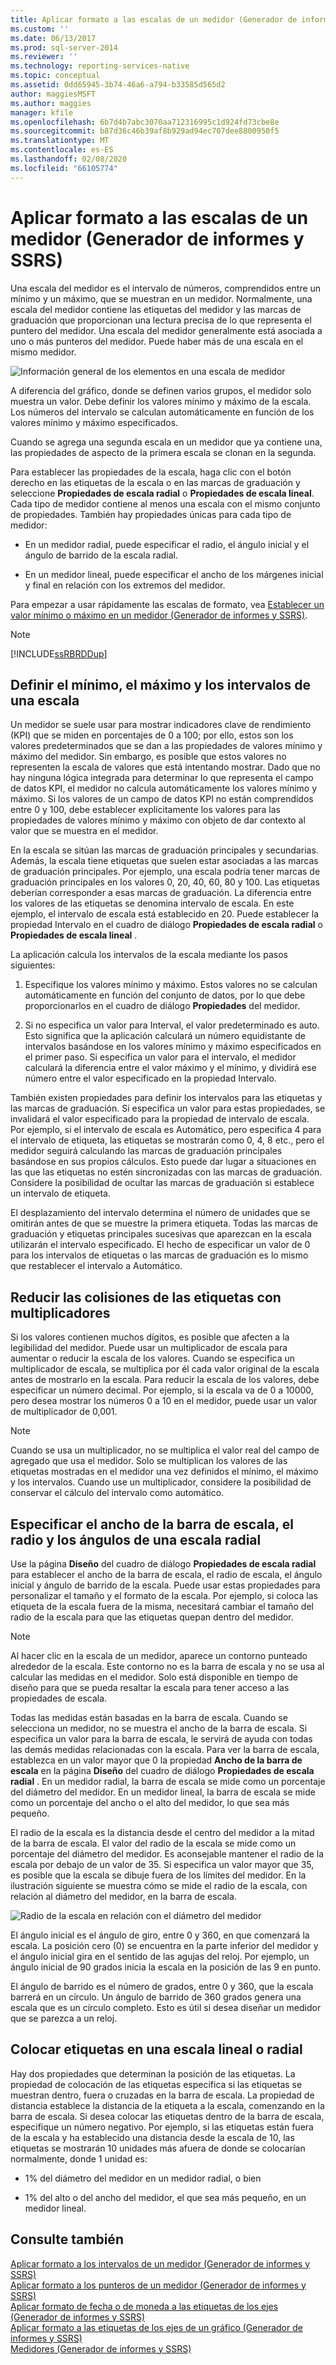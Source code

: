 ```yaml
---
title: Aplicar formato a las escalas de un medidor (Generador de informes y SSRS) | Microsoft Docs
ms.custom: ''
ms.date: 06/13/2017
ms.prod: sql-server-2014
ms.reviewer: ''
ms.technology: reporting-services-native
ms.topic: conceptual
ms.assetid: 0dd65945-3b74-46a6-a794-b33585d565d2
author: maggiesMSFT
ms.author: maggies
manager: kfile
ms.openlocfilehash: 6b7d4b7abc3070aa712316995c1d924fd73cbe8e
ms.sourcegitcommit: b87d36c46b39af8b929ad94ec707dee8800950f5
ms.translationtype: MT
ms.contentlocale: es-ES
ms.lasthandoff: 02/08/2020
ms.locfileid: "66105774"
---
```

# <a name="formatting-scales-on-a-gauge-report-builder-and-ssrs"></a>Aplicar formato a las escalas de un medidor (Generador de informes y SSRS)
  Una escala del medidor es el intervalo de números, comprendidos entre un mínimo y un máximo, que se muestran en un medidor. Normalmente, una escala del medidor contiene las etiquetas del medidor y las marcas de graduación que proporcionan una lectura precisa de lo que representa el puntero del medidor. Una escala del medidor generalmente está asociada a uno o más punteros del medidor. Puede haber más de una escala en el mismo medidor.  
  
 ![Información general de los elementos en una escala de medidor](../media/scaleoverviewdiagram.gif "Información general de los elementos en una escala de medidor")  
  
 A diferencia del gráfico, donde se definen varios grupos, el medidor solo muestra un valor. Debe definir los valores mínimo y máximo de la escala. Los números del intervalo se calculan automáticamente en función de los valores mínimo y máximo especificados.  
  
 Cuando se agrega una segunda escala en un medidor que ya contiene una, las propiedades de aspecto de la primera escala se clonan en la segunda.  
  
 Para establecer las propiedades de la escala, haga clic con el botón derecho en las etiquetas de la escala o en las marcas de graduación y seleccione **Propiedades de escala radial** o **Propiedades de escala lineal**. Cada tipo de medidor contiene al menos una escala con el mismo conjunto de propiedades. También hay propiedades únicas para cada tipo de medidor:  
  
-   En un medidor radial, puede especificar el radio, el ángulo inicial y el ángulo de barrido de la escala radial.  
  
-   En un medidor lineal, puede especificar el ancho de los márgenes inicial y final en relación con los extremos del medidor.  
  
 Para empezar a usar rápidamente las escalas de formato, vea [Establecer un valor mínimo o máximo en un medidor &#40;Generador de informes y SSRS&#41;](set-a-minimum-or-maximum-on-a-gauge-report-builder-and-ssrs.md).  
  
> [!NOTE]  
>  [!INCLUDE[ssRBRDDup](../../includes/ssrbrddup-md.md)]  
  
##  <a name="DefiningMinMax"></a>Definir el mínimo, el máximo y los intervalos de una escala  
 Un medidor se suele usar para mostrar indicadores clave de rendimiento (KPI) que se miden en porcentajes de 0 a 100; por ello, estos son los valores predeterminados que se dan a las propiedades de valores mínimo y máximo del medidor. Sin embargo, es posible que estos valores no representen la escala de valores que está intentando mostrar. Dado que no hay ninguna lógica integrada para determinar lo que representa el campo de datos KPI, el medidor no calcula automáticamente los valores mínimo y máximo. Si los valores de un campo de datos KPI no están comprendidos entre 0 y 100, debe establecer explícitamente los valores para las propiedades de valores mínimo y máximo con objeto de dar contexto al valor que se muestra en el medidor.  
  
 En la escala se sitúan las marcas de graduación principales y secundarias. Además, la escala tiene etiquetas que suelen estar asociadas a las marcas de graduación principales. Por ejemplo, una escala podría tener marcas de graduación principales en los valores 0, 20, 40, 60, 80 y 100. Las etiquetas deberían corresponder a esas marcas de graduación. La diferencia entre los valores de las etiquetas se denomina intervalo de escala. En este ejemplo, el intervalo de escala está establecido en 20. Puede establecer la propiedad Intervalo en el cuadro de diálogo **Propiedades de escala radial** o **Propiedades de escala lineal** .  
  
 La aplicación calcula los intervalos de la escala mediante los pasos siguientes:  
  
1.  Especifique los valores mínimo y máximo. Estos valores no se calculan automáticamente en función del conjunto de datos, por lo que debe proporcionarlos en el cuadro de diálogo **Propiedades** del medidor.  
  
2.  Si no especifica un valor para Interval, el valor predeterminado es auto. Esto significa que la aplicación calculará un número equidistante de intervalos basándose en los valores mínimo y máximo especificados en el primer paso. Si especifica un valor para el intervalo, el medidor calculará la diferencia entre el valor máximo y el mínimo, y dividirá ese número entre el valor especificado en la propiedad Intervalo.  
  
 También existen propiedades para definir los intervalos para las etiquetas y las marcas de graduación. Si especifica un valor para estas propiedades, se invalidará el valor especificado para la propiedad de intervalo de escala. Por ejemplo, si el intervalo de escala es Automático, pero especifica 4 para el intervalo de etiqueta, las etiquetas se mostrarán como 0, 4, 8 etc., pero el medidor seguirá calculando las marcas de graduación principales basándose en sus propios cálculos. Esto puede dar lugar a situaciones en las que las etiquetas no estén sincronizadas con las marcas de graduación. Considere la posibilidad de ocultar las marcas de graduación si establece un intervalo de etiqueta.  
  
 El desplazamiento del intervalo determina el número de unidades que se omitirán antes de que se muestre la primera etiqueta. Todas las marcas de graduación y etiquetas principales sucesivas que aparezcan en la escala utilizarán el intervalo especificado. El hecho de especificar un valor de 0 para los intervalos de etiquetas o las marcas de graduación es lo mismo que restablecer el intervalo a Automático.  
  
  
##  <a name="ReducingCollisions"></a>Reducir las colisiones de las etiquetas con multiplicadores  
 Si los valores contienen muchos dígitos, es posible que afecten a la legibilidad del medidor. Puede usar un multiplicador de escala para aumentar o reducir la escala de los valores. Cuando se especifica un multiplicador de escala, se multiplica por él cada valor original de la escala antes de mostrarlo en la escala. Para reducir la escala de los valores, debe especificar un número decimal. Por ejemplo, si la escala va de 0 a 10000, pero desea mostrar los números 0 a 10 en el medidor, puede usar un valor de multiplicador de 0,001.  
  
> [!NOTE]  
>  Cuando se usa un multiplicador, no se multiplica el valor real del campo de agregado que usa el medidor. Solo se multiplican los valores de las etiquetas mostradas en el medidor una vez definidos el mínimo, el máximo y los intervalos. Cuando use un multiplicador, considere la posibilidad de conservar el cálculo del intervalo como automático.  
  
  
##  <a name="SpecifyingScaleBar"></a>Especificar el ancho de la barra de escala, el radio y los ángulos de una escala radial  
 Use la página **Diseño** del cuadro de diálogo **Propiedades de escala radial** para establecer el ancho de la barra de escala, el radio de escala, el ángulo inicial y ángulo de barrido de la escala. Puede usar estas propiedades para personalizar el tamaño y el formato de la escala. Por ejemplo, si coloca las etiqueta de la escala fuera de la misma, necesitará cambiar el tamaño del radio de la escala para que las etiquetas quepan dentro del medidor.  
  
> [!NOTE]  
>  Al hacer clic en la escala de un medidor, aparece un contorno punteado alrededor de la escala. Este contorno no es la barra de escala y no se usa al calcular las medidas en el medidor. Solo está disponible en tiempo de diseño para que se pueda resaltar la escala para tener acceso a las propiedades de escala.  
  
 Todas las medidas están basadas en la barra de escala. Cuando se selecciona un medidor, no se muestra el ancho de la barra de escala. Si especifica un valor para la barra de escala, le servirá de ayuda con todas las demás medidas relacionadas con la escala. Para ver la barra de escala, establezca en un valor mayor que 0 la propiedad **Ancho de la barra de escala** en la página **Diseño** del cuadro de diálogo **Propiedades de escala radial** . En un medidor radial, la barra de escala se mide como un porcentaje del diámetro del medidor. En un medidor lineal, la barra de escala se mide como un porcentaje del ancho o el alto del medidor, lo que sea más pequeño.  
  
 El radio de la escala es la distancia desde el centro del medidor a la mitad de la barra de escala. El valor del radio de la escala se mide como un porcentaje del diámetro del medidor. Es aconsejable mantener el radio de la escala por debajo de un valor de 35. Si especifica un valor mayor que 35, es posible que la escala se dibuje fuera de los límites del medidor. En la ilustración siguiente se muestra cómo se mide el radio de la escala, con relación al diámetro del medidor, en la barra de escala.  
  
 ![Radio de la escala en relación con el diámetro del medidor](../media/scaleradiusdiagram.gif "Radio de la escala en relación con el diámetro del medidor")  
  
 El ángulo inicial es el ángulo de giro, entre 0 y 360, en que comenzará la escala. La posición cero (0) se encuentra en la parte inferior del medidor y el ángulo inicial gira en el sentido de las agujas del reloj. Por ejemplo, un ángulo inicial de 90 grados inicia la escala en la posición de las 9 en punto.  
  
 El ángulo de barrido es el número de grados, entre 0 y 360, que la escala barrerá en un círculo. Un ángulo de barrido de 360 grados genera una escala que es un círculo completo. Esto es útil si desea diseñar un medidor que se parezca a un reloj.  
  
  
##  <a name="PositioningLabels"></a>Colocar etiquetas en una escala lineal o radial  
 Hay dos propiedades que determinan la posición de las etiquetas. La propiedad de colocación de las etiquetas especifica si las etiquetas se muestran dentro, fuera o cruzadas en la barra de escala. La propiedad de distancia establece la distancia de la etiqueta a la escala, comenzando en la barra de escala. Si desea colocar las etiquetas dentro de la barra de escala, especifique un número negativo. Por ejemplo, si las etiquetas están fuera de la escala y ha establecido una distancia desde la escala de 10, las etiquetas se mostrarán 10 unidades más afuera de donde se colocarían normalmente, donde 1 unidad es:  
  
-   1% del diámetro del medidor en un medidor radial, o bien  
  
-   1% del alto o del ancho del medidor, el que sea más pequeño, en un medidor lineal.  
  
## <a name="see-also"></a>Consulte también  
 [Aplicar formato a los intervalos de un medidor &#40;Generador de informes y SSRS&#41;](formatting-ranges-on-a-gauge-report-builder-and-ssrs.md)   
 [Aplicar formato a los punteros de un medidor &#40;Generador de informes y SSRS&#41;](formatting-pointers-on-a-gauge-report-builder-and-ssrs.md)   
 [Aplicar formato de fecha o de moneda a las etiquetas de los ejes &#40;Generador de informes y SSRS&#41;](format-axis-labels-as-dates-or-currencies-report-builder-and-ssrs.md)   
 [Aplicar formato a las etiquetas de los ejes de un gráfico &#40;Generador de informes y SSRS&#41;](formatting-axis-labels-on-a-chart-report-builder-and-ssrs.md)   
 [Medidores &#40;Generador de informes y SSRS&#41;](gauges-report-builder-and-ssrs.md)  
  
  
